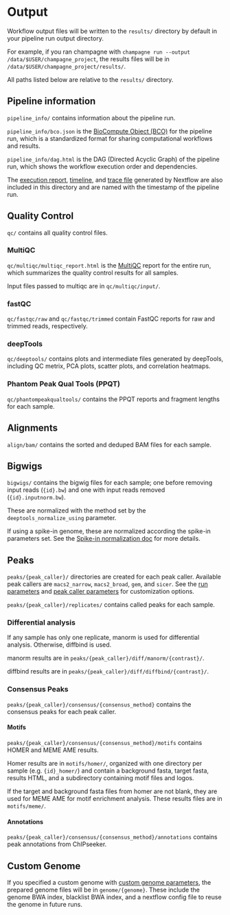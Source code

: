 # Output

Workflow output files will be written to the `results/` directory by default in your pipeline run output directory.

For example, if you ran champagne with `champagne run --output /data/$USER/champagne_project`, the results files will be in `/data/$USER/champagne_project/results/`.

All paths listed below are relative to the `results/` directory.

## Pipeline information

`pipeline_info/` contains information about the pipeline run.

`pipeline_info/bco.json` is the [BioCompute Object (BCO)](https://biocomputeobject.org/) for the pipeline run,
which is a standardized format for sharing computational workflows and results.

`pipeline_info/dag.html` is the DAG (Directed Acyclic Graph) of the pipeline
run, which shows the workflow execution order and dependencies.

The [execution
report](https://www.nextflow.io/docs/latest/reports.html#execution-report),
[timeline](https://www.nextflow.io/docs/latest/reports.html#execution-timeline),
and [trace file](https://www.nextflow.io/docs/latest/reports.html#trace-file)
generated by Nextflow are also included in this directory and are named with the
timestamp of the pipeline run.

## Quality Control

`qc/` contains all quality control files.

### MultiQC

`qc/multiqc/multiqc_report.html` is the [MultiQC](https://seqera.io/multiqc/)
report for the entire run, which summarizes the quality control results for all
samples.

Input files passed to multiqc are in `qc/multiqc/input/`.

### fastQC

`qc/fastqc/raw` and `qc/fastqc/trimmed` contain FastQC reports for raw and
trimmed reads, respectively.

### deepTools

`qc/deeptools/` contains plots and intermediate files generated by deepTools,
including QC metrix, PCA plots, scatter plots, and correlation heatmaps.

### Phantom Peak Qual Tools (PPQT)

`qc/phantompeakqualtools/` contains the PPQT reports and fragment lengths for
each sample.

## Alignments

`align/bam/` contains the sorted and deduped BAM files for each sample.

## Bigwigs

`bigwigs/` contains the bigwig files for each sample; one before removing input
reads (`{id}.bw`) and one with input reads removed (`{id}.inputnorm.bw`).

These are normalized with the method set by the `deeptools_normalize_using` parameter.

If using a spike-in genome, these are normalized according the spike-in
parameters set. See the [Spike-in normalization doc](spike-in.md) for more
details.

## Peaks

`peaks/{peak_caller}/` directories are created for each peak caller. Available
peak callers are `macs2_narrow`, `macs2_broad`, `gem`, and `sicer`. See the [run
parameters](params.md#run-control) and [peak caller
parameters](params.md#peak-caller) for customization options.

`peaks/{peak_caller}/replicates/` contains called peaks for each sample.

### Differential analysis

If any sample has only one replicate, manorm is used for differential analysis.
Otherwise, diffbind is used.

manorm results are in `peaks/{peak_caller}/diff/manorm/{contrast}/`.

diffbind results are in `peaks/{peak_caller}/diff/diffbind/{contrast}/`.

### Consensus Peaks

`peaks/{peak_caller}/consensus/{consensus_method}` contains the consensus peaks for each peak caller.

#### Motifs

`peaks/{peak_caller}/consensus/{consensus_method}/motifs` contains HOMER and MEME AME results.

Homer results are in `motifs/homer/`, organized with one directory per sample
(e.g. `{id}_homer/`) and contain a background fasta, target fasta, results HTML,
and a subdirectory containing motif files and logos.

If the target and background fasta files from homer are not blank, they are used
for MEME AME for motif enrichment analysis. These results files are in
`motifs/meme/`.

#### Annotations

`peaks/{peak_caller}/consensus/{consensus_method}/annotations` contains peak annotations from ChIPseeker.

## Custom Genome

If you specified a custom genome with [custom genome
parameters](params.md#custom-genome-options), the prepared genome files
will be in `genome/{genome}`. These include the genome BWA index, blacklist BWA
index, and a nextflow config file to reuse the genome in future runs.
